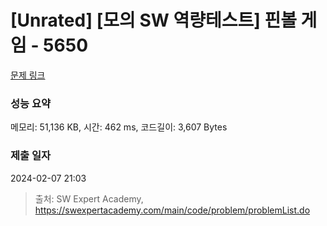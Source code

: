 # [Unrated] [모의 SW 역량테스트] 핀볼 게임 - 5650 

[문제 링크](https://swexpertacademy.com/main/code/problem/problemDetail.do?contestProbId=AWXRF8s6ezEDFAUo) 

### 성능 요약

메모리: 51,136 KB, 시간: 462 ms, 코드길이: 3,607 Bytes

### 제출 일자

2024-02-07 21:03



> 출처: SW Expert Academy, https://swexpertacademy.com/main/code/problem/problemList.do